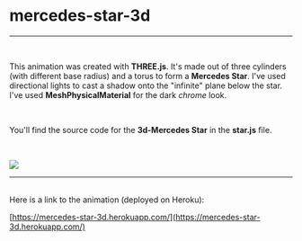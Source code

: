 # mercedes-star-3d
---
<br>

This animation was created with **THREE.js**. It's made out of three cylinders (with different base radius) and a torus to form a **Mercedes Star**. I've used directional lights to cast a shadow onto the "infinite" plane below the star. 
I've used **MeshPhysicalMaterial** for the dark *chrome* look.

<br>

You'll find the source code for the **3d-Mercedes Star** in the **star.js** file. 

<br>

![](https://www.dropbox.com/s/ycog8gbt47yfcmb/mercedes-star.png?raw=1)

---

<br>
Here is a link to the animation (deployed on Heroku):

[https://mercedes-star-3d.herokuapp.com/](https://mercedes-star-3d.herokuapp.com/)